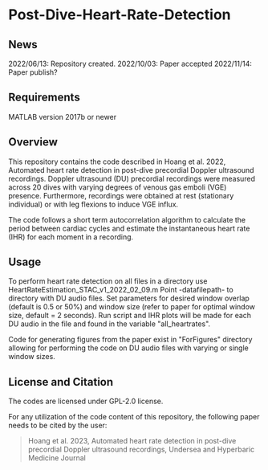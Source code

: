 # Post-Dive-Heart-Rate-Detection



News
------------

2022/06/13: Repository created.
2022/10/03: Paper accepted
2022/11/14: Paper publish?

Requirements
------------
MATLAB version 2017b or newer

Overview
------------
This repository contains the code described in Hoang et al. 2022, Automated heart rate detection in post-dive precordial Doppler ultrasound recordings. Doppler ultrasound (DU) precordial recordings were measured across 20 dives with varying degrees of venous gas emboli (VGE) presence. Furthermore, recordings were obtained at rest (stationary individual) or with leg flexions to induce VGE influx.

The code follows a short term autocorrelation algorithm to calculate the period between cardiac cycles and estimate the instantaneous heart rate (IHR) for each moment in a recording. 

Usage
------------
To perform heart rate detection on all files in a directory use HeartRateEstimation_STAC_v1_2022_02_09.m
Point -datafilepath- to directory with DU audio files. Set parameters for desired window overlap (default is 0.5 or 50%) and window size (refer to paper for optimal window size, default = 2 seconds). Run script and IHR plots will be made for each DU audio in the file and found in the variable "all_heartrates". 

Code for generating figures from the paper exist in "ForFigures" directory allowing for performing the code on DU audio files with varying or single window sizes. 

License and Citation
------------
The codes are licensed under GPL-2.0 license.

For any utilization of the code content of this repository, the following paper needs to be cited by the user:

> Hoang et al. 2023, Automated heart rate detection in post-dive precordial Doppler ultrasound recordings, Undersea and Hyperbaric Medicine Journal
